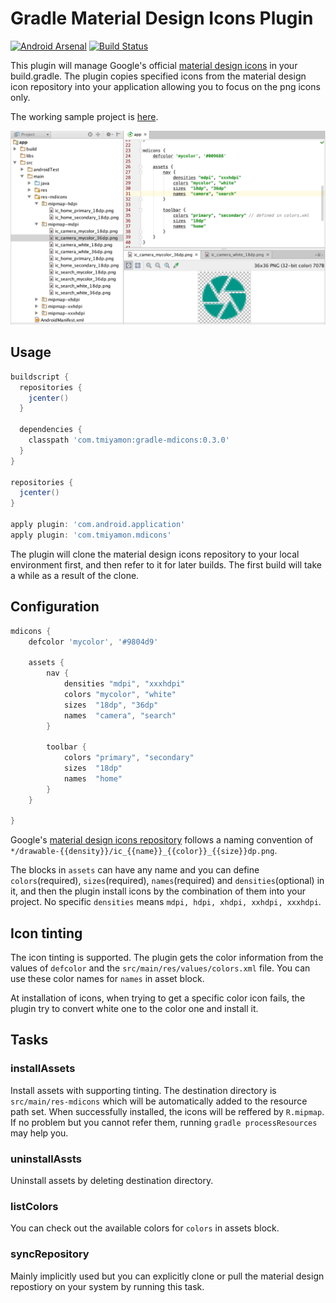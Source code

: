 # Gradle Material Design Icons Plugin

[![Android Arsenal](https://img.shields.io/badge/Android%20Arsenal-gradle--mdicons-brightgreen.svg?style=flat)](https://android-arsenal.com/details/1/1334)
[![Build Status](https://travis-ci.org/tmiyamon/gradle-mdicons.svg?branch=master)](https://travis-ci.org/tmiyamon/gradle-mdicons)

This plugin will manage Google's official [material design icons](https://github.com/google/material-design-icons) in your build.gradle. The plugin copies specified icons from the material design icon repository into your application allowing you to focus on the png icons only.

The working sample project is [here](https://github.com/tmiyamon/gradle-mdicons-sample).

![gradle-mdicons-result](/gradle-mdicons-result.png)

## Usage

```groovy
buildscript {
  repositories {
    jcenter()
  }

  dependencies {
    classpath 'com.tmiyamon:gradle-mdicons:0.3.0'
  }
}

repositories {
  jcenter()
}

apply plugin: 'com.android.application'
apply plugin: 'com.tmiyamon.mdicons'
```

The plugin will clone the material design icons repository to your local environment first, and then refer to it for later builds. The first build will take a while as a result of the clone.

## Configuration

```groovy
mdicons {
    defcolor 'mycolor', '#9804d9'

    assets {
        nav {
            densities "mdpi", "xxxhdpi"
            colors "mycolor", "white"
            sizes  "18dp", "36dp"
            names  "camera", "search"
        }

        toolbar {
            colors "primary", "secondary"
            sizes  "18dp"
            names  "home"
        }
    }

}
```

Google's [material design icons repository](https://github.com/google/material-design-icons) follows a naming convention of `*/drawable-{{density}}/ic_{{name}}_{{color}}_{{size}}dp.png`.

The blocks in `assets` can have any name and you can define `colors`(required), `sizes`(required), `names`(required) and `densities`(optional) in it, and then the plugin install icons by the combination of them into your project. No specific `densities` means `mdpi, hdpi, xhdpi, xxhdpi, xxxhdpi`.

## Icon tinting

The icon tinting is supported. The plugin gets the color information from the values of `defcolor` and the `src/main/res/values/colors.xml` file. You can use these color names for `names` in asset block.

At installation of icons, when trying to get a specific color icon fails, the plugin try to convert white one to the color one and install it.

## Tasks

### installAssets

Install assets with supporting tinting. The destination directory is `src/main/res-mdicons` which will be automatically added to the resource path set. When successfully installed, the icons will be reffered by `R.mipmap`. If no problem but you cannot refer them, running `gradle processResources` may help you.

### uninstallAssts

Uninstall assets by deleting destination directory.

### listColors

You can check out the available colors for `colors` in assets block.

### syncRepository

Mainly implicitly used but you can explicitly clone or pull the material design repostiory on your system by running this task.


